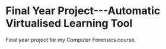 # Final Year Project---Automatic Virtualised Learning Tool
 Final year project for my Computer Forensics course. 
